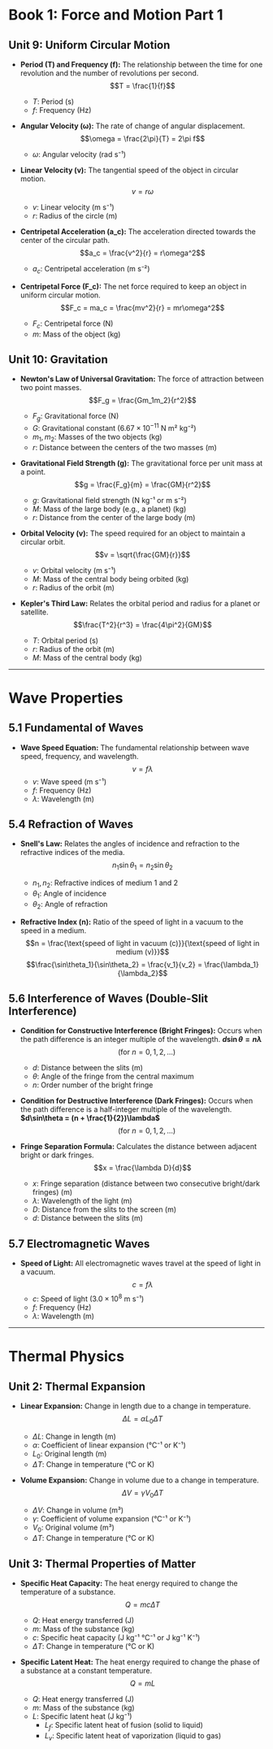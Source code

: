 # **Book 1: Force and Motion Part 1**

## **Unit 9: Uniform Circular Motion**

* **Period (T) and Frequency (f):** The relationship between the time for one revolution and the number of revolutions per second.
    $$T = \frac{1}{f}$$
    * $T$: Period (s)
    * $f$: Frequency (Hz)

* **Angular Velocity (ω):** The rate of change of angular displacement.
    $$\omega = \frac{2\pi}{T} = 2\pi f$$
    * $ω$: Angular velocity (rad s⁻¹)

* **Linear Velocity (v):** The tangential speed of the object in circular motion.
    $$v = r\omega$$
    * $v$: Linear velocity (m s⁻¹)
    * $r$: Radius of the circle (m)

* **Centripetal Acceleration (a_c):** The acceleration directed towards the center of the circular path.
    $$a_c = \frac{v^2}{r} = r\omega^2$$
    * $a_c$: Centripetal acceleration (m s⁻²)

* **Centripetal Force (F_c):** The net force required to keep an object in uniform circular motion.
    $$F_c = ma_c = \frac{mv^2}{r} = mr\omega^2$$
    * $F_c$: Centripetal force (N)
    * $m$: Mass of the object (kg)

## **Unit 10: Gravitation**

* **Newton's Law of Universal Gravitation:** The force of attraction between two point masses.
    $$F_g = \frac{Gm_1m_2}{r^2}$$
    * $F_g$: Gravitational force (N)
    * $G$: Gravitational constant ($6.67 \times 10^{-11}$ N m² kg⁻²)
    * $m_1, m_2$: Masses of the two objects (kg)
    * $r$: Distance between the centers of the two masses (m)

* **Gravitational Field Strength (g):** The gravitational force per unit mass at a point.
    $$g = \frac{F_g}{m} = \frac{GM}{r^2}$$
    * $g$: Gravitational field strength (N kg⁻¹ or m s⁻²)
    * $M$: Mass of the large body (e.g., a planet) (kg)
    * $r$: Distance from the center of the large body (m)

* **Orbital Velocity (v):** The speed required for an object to maintain a circular orbit.
    $$v = \sqrt{\frac{GM}{r}}$$
    * $v$: Orbital velocity (m s⁻¹)
    * $M$: Mass of the central body being orbited (kg)
    * $r$: Radius of the orbit (m)

* **Kepler's Third Law:** Relates the orbital period and radius for a planet or satellite.
    $$\frac{T^2}{r^3} = \frac{4\pi^2}{GM}$$
    * $T$: Orbital period (s)
    * $r$: Radius of the orbit (m)
    * $M$: Mass of the central body (kg)

---

# **Wave Properties**

## **5.1 Fundamental of Waves**

* **Wave Speed Equation:** The fundamental relationship between wave speed, frequency, and wavelength.
    $$v = f\lambda$$
    * $v$: Wave speed (m s⁻¹)
    * $f$: Frequency (Hz)
    * $λ$: Wavelength (m)

## **5.4 Refraction of Waves**

* **Snell's Law:** Relates the angles of incidence and refraction to the refractive indices of the media.
    $$n_1\sin\theta_1 = n_2\sin\theta_2$$
    * $n_1, n_2$: Refractive indices of medium 1 and 2
    * $\theta_1$: Angle of incidence
    * $\theta_2$: Angle of refraction

* **Refractive Index (n):** Ratio of the speed of light in a vacuum to the speed in a medium.
    $$n = \frac{\text{speed of light in vacuum (c)}}{\text{speed of light in medium (v)}}$$
    $$\frac{\sin\theta_1}{\sin\theta_2} = \frac{v_1}{v_2} = \frac{\lambda_1}{\lambda_2}$$

## **5.6 Interference of Waves (Double-Slit Interference)**

* **Condition for Constructive Interference (Bright Fringes):** Occurs when the path difference is an integer multiple of the wavelength.
    **$d\sin\theta = n\lambda$** $$\quad (\text{for } n = 0, 1, 2, ...)$$
    * $d$: Distance between the slits (m)
    * $\theta$: Angle of the fringe from the central maximum
    * $n$: Order number of the bright fringe

* **Condition for Destructive Interference (Dark Fringes):** Occurs when the path difference is a half-integer multiple of the wavelength.
    **$d\sin\theta = (n + \frac{1}{2})\lambda$** $$\quad (\text{for } n = 0, 1, 2, ...)$$

* **Fringe Separation Formula:** Calculates the distance between adjacent bright or dark fringes.
    $$x = \frac{\lambda D}{d}$$
    * $x$: Fringe separation (distance between two consecutive bright/dark fringes) (m)
    * $λ$: Wavelength of the light (m)
    * $D$: Distance from the slits to the screen (m)
    * $d$: Distance between the slits (m)

## **5.7 Electromagnetic Waves**

* **Speed of Light:** All electromagnetic waves travel at the speed of light in a vacuum.
    $$c = f\lambda$$
    * $c$: Speed of light ($3.0 \times 10^8$ m s⁻¹)
    * $f$: Frequency (Hz)
    * $λ$: Wavelength (m)

---

# **Thermal Physics**

## **Unit 2: Thermal Expansion**

* **Linear Expansion:** Change in length due to a change in temperature.
    $$\Delta L = \alpha L_0 \Delta T$$
    * $ΔL$: Change in length (m)
    * $α$: Coefficient of linear expansion (°C⁻¹ or K⁻¹)
    * $L_0$: Original length (m)
    * $ΔT$: Change in temperature (°C or K)

* **Volume Expansion:** Change in volume due to a change in temperature.
    $$\Delta V = \gamma V_0 \Delta T$$
    * $ΔV$: Change in volume (m³)
    * $γ$: Coefficient of volume expansion (°C⁻¹ or K⁻¹)
    * $V_0$: Original volume (m³)
    * $ΔT$: Change in temperature (°C or K)

## **Unit 3: Thermal Properties of Matter**

* **Specific Heat Capacity:** The heat energy required to change the temperature of a substance.
    $$Q = mc\Delta T$$
    * $Q$: Heat energy transferred (J)
    * $m$: Mass of the substance (kg)
    * $c$: Specific heat capacity (J kg⁻¹ °C⁻¹ or J kg⁻¹ K⁻¹)
    * $ΔT$: Change in temperature (°C or K)

* **Specific Latent Heat:** The heat energy required to change the phase of a substance at a constant temperature.
    $$Q = mL$$
    * $Q$: Heat energy transferred (J)
    * $m$: Mass of the substance (kg)
    * $L$: Specific latent heat (J kg⁻¹)
        * $L_f$: Specific latent heat of fusion (solid to liquid)
        * $L_v$: Specific latent heat of vaporization (liquid to gas)


